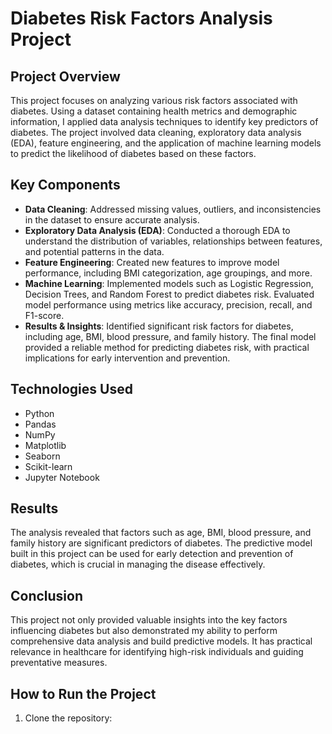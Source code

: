 # Diabetes Risk Factors Analysis Project

## Project Overview
This project focuses on analyzing various risk factors associated with diabetes. Using a dataset containing health metrics and demographic information, I applied data analysis techniques to identify key predictors of diabetes. The project involved data cleaning, exploratory data analysis (EDA), feature engineering, and the application of machine learning models to predict the likelihood of diabetes based on these factors.

## Key Components
- **Data Cleaning**: Addressed missing values, outliers, and inconsistencies in the dataset to ensure accurate analysis.
- **Exploratory Data Analysis (EDA)**: Conducted a thorough EDA to understand the distribution of variables, relationships between features, and potential patterns in the data.
- **Feature Engineering**: Created new features to improve model performance, including BMI categorization, age groupings, and more.
- **Machine Learning**: Implemented models such as Logistic Regression, Decision Trees, and Random Forest to predict diabetes risk. Evaluated model performance using metrics like accuracy, precision, recall, and F1-score.
- **Results & Insights**: Identified significant risk factors for diabetes, including age, BMI, blood pressure, and family history. The final model provided a reliable method for predicting diabetes risk, with practical implications for early intervention and prevention.

## Technologies Used
- Python
- Pandas
- NumPy
- Matplotlib
- Seaborn
- Scikit-learn
- Jupyter Notebook

## Results
The analysis revealed that factors such as age, BMI, blood pressure, and family history are significant predictors of diabetes. The predictive model built in this project can be used for early detection and prevention of diabetes, which is crucial in managing the disease effectively.

## Conclusion
This project not only provided valuable insights into the key factors influencing diabetes but also demonstrated my ability to perform comprehensive data analysis and build predictive models. It has practical relevance in healthcare for identifying high-risk individuals and guiding preventative measures.

## How to Run the Project
1. Clone the repository:
   ```bash
   

